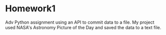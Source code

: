 # Homework1

Adv Python assignment using an API to commit data to a file.  My project used NASA's Astronomy Picture of the Day and saved the data to a text file.

